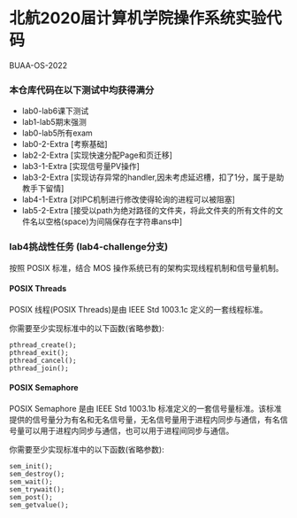 # 北航2020届计算机学院操作系统实验代码
BUAA-OS-2022

### 本仓库代码在以下测试中均获得满分
- lab0-lab6课下测试
- lab1-lab5期末强测
- lab0-lab5所有exam
- lab0-2-Extra	[考察基础]
- lab2-2-Extra	[实现快速分配Page和页迁移]
- lab3-1-Extra	[实现信号量PV操作]
- lab3-2-Extra	[实现访存异常的handler,因未考虑延迟槽，扣了1分，属于是助教手下留情]
- lab4-1-Extra	[对IPC机制进行修改使得轮询的进程可以被阻塞]
- lab5-2-Extra	[接受以path为绝对路径的文件夹，将此文件夹的所有文件的文件名以空格(space)为间隔保存在字符串ans中]


### lab4挑战性任务	(lab4-challenge分支)
按照 POSIX 标准，结合 MOS 操作系统已有的架构实现线程机制和信号量机制。

#### POSIX Threads
POSIX 线程(POSIX Threads)是由 IEEE Std 1003.1c 定义的一套线程标准。

你需要至少实现标准中的以下函数(省略参数):
```
pthread_create();
pthread_exit();
pthread_cancel();
pthread_join();
```

#### POSIX Semaphore

POSIX Semaphore 是由 IEEE Std 1003.1b 标准定义的一套信号量标准。该标准提供的信号量分为有名和无名信号量，无名信号量用于进程内同步与通信，有名信号量可以用于进程内同步与通信，也可以用于进程间同步与通信。

你需要至少实现标准中的以下函数(省略参数):
```
sem_init();
sem_destroy();
sem_wait();
sem_trywait();
sem_post();
sem_getvalue();
```